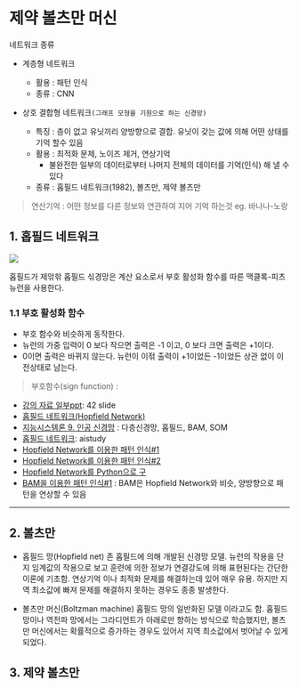 # 제약 볼츠만 머신 

네트워크 종류 
- 계층형 네트워크 
    - 활용 : 패턴 인식
    - 종류 : CNN

- 상호 결합형 네트워크`(그래프 모형을 기원으로 하는 신경망)`
    - 특징 : 층이 없고 유닛끼리 양방향으로 결합. 유닛이 갖는 값에 의해 어떤 상태를 기억 할수 있음
    - 활용 : 최적화 문제, 노이즈 제거, 연상기억 
        - 불완전한 일부의 데이터로부터 나머지 전체의 데이터를 기억(인식) 해 낼 수 있다
    - 종류 : 홉필드 네트워크(1982), 볼츠만, 제약 볼츠만 

> 연산기억 : 어떤 정보를 다른 정보와 연관하여 지어 기억 하는것 eg. 바나나-노랑



## 1. 홉필드 네트워크 

![](https://i.imgur.com/aXzW4Yy.png)


홉필드가 제앆핚 홉필드 싞경망은 계산 요소로서 부호 활성화 함수를 따른 맥클록-피츠뉴런을 사용한다.

### 1.1 부호 활성화 함수
- 부호 함수와 비슷하게 동작한다.
- 뉴런의 가중 입력이 0 보다 작으면 출력은 -1 이고, 0 보다 크면 출력은 +1이다.
- 0이면 출력은 바뀌지 않는다. 뉴런이 이젂 출력이 +1이었든 -1이었든 상관 없이 이전상태로 남는다. 


> 부호함수(sign function) : 


- [강의 자료 일부ppt](http://kowon.dongseo.ac.kr/~dkkang/AI2011Fall/W0607.pdf): 42 slide
- [홉필드 네트워크(Hopfield Network)](http://untitledtblog.tistory.com/7)
- [지능시스템론 9. 인공 신경망](http://blog.daum.net/kimjaehun12/184) : 다층신경망, 홉필드, BAM, SOM
- [홉필드 네트워크](http://www.aistudy.co.kr/neural/hopfield_kim.htm): aistudy
- [Hopfield Network를 이용한 패턴 인식#1](http://secmem.tistory.com/268)
- [Hopfield Network를 이용한 패턴 인식#2](http://secmem.tistory.com/270)
- [Hopfield Network를 Python으로 구 ](http://trampkiwi.blog.me/221012687142)
- [BAM을 이용한 패턴 인식#1](http://secmem.tistory.com/335) : BAM은 Hopfield Network와 비슷, 양방향으로 패턴을 연상할 수 있음

---

## 2. 볼츠만 

- 홉필드 망(Hopfield net)
  존 홉필드에 의해 개발된 신경망 모델.
  뉴런의 작용을 단지 임계값의 작용으로 보고 훈련에 의한 정보가 연결강도에 의해 표현된다는 간단한 이론에 기초함.
  연상기억 이나 최적화 문제를 해결하는데 있어 매우 유용.
  하지만 지역 최소값에 빠져 문제를 해결하지 못하는 경우도 종종 발생한다.

- 볼츠만 머신(Boltzman machine)
  홉필드 망의 일반화된 모델 이라고도 함.
  홉필드 망이나 역전파 망에서는 그라디언트가 아래로만 향하는 방식으로 학습했지만,
  볼츠만 머신에서는 확률적으로 증가하는 경우도 있어서 지역 최소값에서 벗어날 수 있게 되었다.



## 3. 제약 볼츠만 